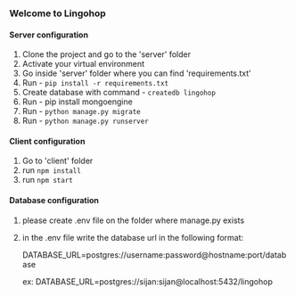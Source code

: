 ### Welcome to Lingohop

#### Server configuration

1. Clone the project and go to the 'server' folder
2. Activate your virtual environment
3. Go inside 'server' folder where you can find 'requirements.txt'
4. Run - `pip install -r requirements.txt`
5. Create database with command - `createdb lingohop`
6. Run - pip install mongoengine
7. Run - `python manage.py migrate`
8. Run - `python manage.py runserver`

#### Client configuration

1. Go to 'client' folder
2. run `npm install`
3. run `npm start`

#### Database configuration

1. please create .env file on the folder where manage.py exists
2. in the .env file write the database url in the following format:

	DATABASE_URL=postgres://username:password@hostname:port/database

	ex: DATABASE_URL=postgres://sijan:sijan@localhost:5432/lingohop

